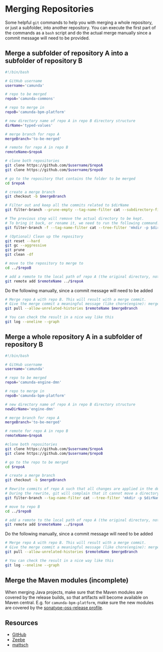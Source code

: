 # Merging Repositories

Some helpful `git` commands to help you with merging a whole repository, or just a subfolder, into another repository. You can execute the first part of the commands as a `bash` script and do the actual merge manually since a commit message will need to be provided.

## Merge a subfolder of repository A into a subfolder of repository B

```bash
#!/bin/bash

# GitHub username
username='camunda'

# repo to be merged
repoA='camunda-commons'

# repo to merge in
repoB='camunda-bpm-platform'

# new directory name of repo A in repo B directory structure
dirName='typed-values'

# merge branch for repo A
mergeBranch='to-be-merged'

# remote for repo A in repo B
remoteName=$repoA

# clone both repositories
git clone https://github.com/$username/$repoA
git clone https://github.com/$username/$repoB

# go to the repository that contains the folder to be merged
cd $repoA

# create a merge branch
git checkout -b $mergeBranch

# Filter out and keep all the commits related to $dirName 
git filter-branch --prune-empty --tag-name-filter cat --subdirectory-filter $dirName $mergeBranch --all

# The previous step will remove the actual directory to be kept. 
# To bring it back, or rename it, we need to run the following command. It will also preserve and update the tags
git filter-branch -f --tag-name-filter cat --tree-filter 'mkdir -p $dirName; mv -t $dirName * .* || true'

# (Optional) Clean up the repository
git reset --hard
git gc --aggressive
git prune
git clean -df

# move to the repository to merge to
cd ../$repoB

# add a remote to the local path of repo A (the original directory, not the sub-folder)
git remote add $remoteName ../$repoA
```

Do the following manually, since a commit message will need to be added
```bash
# Merge repo A with repo B. This will result with a merge commit. 
# Give the merge commit a meaningful message (like chore(engine): merge dmn-engine repo into platform)
git pull --allow-unrelated-histories $remoteName $mergeBranch

# You can check the result in a nice way like this
git log --oneline --graph
```

## Merge a whole repository A in a subfolder of repository B

```bash
#!/bin/bash

# GitHub username
username='camunda'

# repo to be merged
repoA='camunda-engine-dmn'

# repo to merge in
repoB='camunda-bpm-platform'

# new directory name of repo A in repo B directory structure
newDirName='engine-dmn'

# merge branch for repo A
mergeBranch='to-be-merged'

# remote for repo A in repo B
remoteName=$repoA

#clone both repositories
git clone https://github.com/$username/$repoA
git clone https://github.com/$username/$repoB

# go to the repo to be merged
cd $repoA

# create a merge branch
git checkout -b $mergeBranch

# Rewrite commits of repo A such that all changes are applied in the desired subfolder. 
# During the rewrite, git will complain that it cannot move a directory to a subdirectory of itself, you can ignore this.
git filter-branch --tag-name-filter cat --tree-filter 'mkdir -p $dirName; mv -t $dirName * .* || true'

# move to repo B
cd ../$repoB

# add a remote to the local path of repo A (the original directory, not the sub-folder)
git remote add $remoteName ../$repoA
```

Do the following manually, since a commit message will need to be added
```bash
# Merge repo A with repo B. This will result with a merge commit. 
# Give the merge commit a meaningful message (like chore(engine): merge dmn-engine repo into platform)
git pull --allow-unrelated-histories $remoteName $mergeBranch

# You can check the result in a nice way like this
git log --oneline --graph
```

## Merge the Maven modules (incomplete)

When merging Java projects, make sure that the Maven modules are covered by the release builds, so that artifacts will become available on Maven central. E.g. for `camunda-bpm-platform`, make sure the new modules are covered by the [sonatype-oss-release profile](https://github.com/camunda/camunda-bpm-platform/blob/7.11.0/pom.xml#L187-L205).

## Resources

- [GitHub](https://help.github.com/en/articles/splitting-a-subfolder-out-into-a-new-repository)
- [Zeebe](https://github.com/zeebe-io/zeebe/wiki/Merge-repositories)
- [mattsch](https://mattsch.com/2015/06/19/move-directory-from-one-repository-to-another-preserving-history/)
